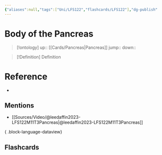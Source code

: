 ```yaml
---
{"aliases":null,"tags":["Uni/LFS122","flashcards/LFS122"],"dg-publish":true,"permalink":"/cards/body-of-the-pancreas/","dgPassFrontmatter":true}
---
```


# Body of the Pancreas

> [!ontology]
> up:: [[Cards/Pancreas\|Pancreas]]
> jump:: 
> down:: 

> [!Definition] Definition
> 

# Reference
- 

## Mentions
- [[Sources/Video/@leedaffin2023-LFS122M11T3Pancreas\|@leedaffin2023-LFS122M11T3Pancreas]]

{ .block-language-dataview}

## Flashcards
